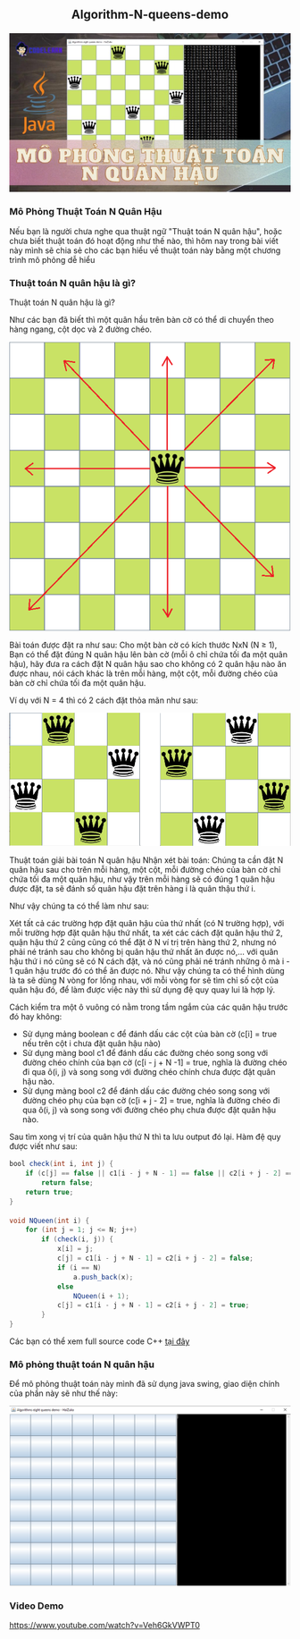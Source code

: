 ## <p align="center"> Algorithm-N-queens-demo </p>

<p align="center"> <img src="https://github.com/zukahai/Algorithm-N-queens-demo/blob/master/Blog/1.jpg" alt="Tieude" /> </p>

### Mô Phỏng Thuật Toán N Quân Hậu
Nếu bạn là người chưa nghe qua thuật ngữ "Thuật toán N quân hậu", hoặc chưa biết thuật toán đó hoạt động như thế nào, thì hôm nay trong bài viết này mình sẽ chia sẻ cho các bạn hiểu về thuật toán này bằng một chương trình mô phỏng dễ hiểu

### Thuật toán N quân hậu là gì?
Thuật toán N quân hậu là gì?

Như các bạn đã biết thì một quân hầu trên bàn cờ có thể di chuyển theo hàng ngang, cột dọc và 2 đường chéo.
<p align="center"> <img src="https://github.com/zukahai/Algorithm-N-queens-demo/blob/master/Blog/2.png" alt="blogimage" /> </p>

Bài toán được đặt ra như sau: Cho một bàn cờ có kích thước NxN (N ≥ 1), Bạn có thể đặt đúng N quân hậu lên bàn cờ (mỗi ô chỉ chứa tối đa một quân hậu), hãy đưa ra cách đặt N quân hậu sao cho không có 2 quân hậu nào ăn được nhau, nói cách khác là trên mỗi hàng, một cột, mỗi đường chéo của bàn cờ chỉ chứa tối đa một quân hậu.

Ví dụ với N = 4 thì có 2 cách đặt thỏa mãn như sau:
<p align="center"> <img src="https://github.com/zukahai/Algorithm-N-queens-demo/blob/master/Blog/3.png" alt="blogimage" /> </p>
Thuật toán giải bài toán N quân hậu
Nhận xét bài toán: Chúng ta cần đặt N quân hậu sau cho trên mỗi hàng, một cột, mỗi đường chéo của bàn cờ chỉ chứa tối đa một quân hậu, như vậy trên mỗi hàng sẽ có đúng 1 quân hậu được đặt, ta sẽ đánh số quân hậu đặt trên hàng i là quân thậu thứ i.

Như vậy chúng ta có thể làm như sau:

Xét tất cả các trường hợp đặt quân hậu của thứ nhất (có N trường hợp), với mỗi trường hợp đặt quân hậu thứ nhất, ta xét các cách đặt quân hậu thứ 2, quận hậu thứ 2 cũng cũng có thể đặt ở N ví trị trên hàng thứ 2, nhưng nó phải né tránh sau cho không bị quân hậu thứ nhất ăn được nó,... với quân hậu thứ i nó cũng sẽ có N cách đặt, và nó cũng phải né tránh những ô mà i - 1 quân hậu trước đó có thể ăn được nó. Như vậy chúng ta có thể hình dùng là ta sẽ dùng N vòng for lồng nhau, với mỗi vòng for sẽ tìm chỉ số cột của quân hậu đó, để làm được việc này thì sử dụng đệ quy quay lui là hợp lý.

Cách kiểm tra một ô vuông có nằm trong tầm ngắm của các quân hậu trước đó hay không:
- Sử dụng mảng boolean c để đánh dấu các cột của bàn cờ (c[i] = true nếu trên cột i chưa đặt quân hậu nào)
- Sử dụng màng bool c1 để đánh dấu các đường chéo song song với đường chéo chính của bạn cờ (c[i - j + N -1] = true, nghĩa là đường chéo đi qua ô(i, j) và song song với đường chéo chính chưa được đặt quân hậu nào.
- Sử dụng màng bool c2 để đánh dấu các đường chéo song song với đường chéo phụ của bạn cờ (c[i + j - 2] = true, nghĩa là đường chéo đi qua ô(i, j) và song song với đường chéo phụ chưa được đặt quân hậu nào.

Sau tìm xong vị trí của quân hậu thứ N thì ta lưu output đó lại.
Hàm đệ quy được viết như sau:
```Java
bool check(int i, int j) {
    if (c[j] == false || c1[i - j + N - 1] == false || c2[i + j - 2] ==  false)
        return false;
    return true;
}

void NQueen(int i) {
    for (int j = 1; j <= N; j++)
        if (check(i, j)) {
            x[i] = j;
            c[j] = c1[i - j + N - 1] = c2[i + j - 2] = false;
            if (i == N)
                a.push_back(x);
            else
                NQueen(i + 1);
            c[j] = c1[i - j + N - 1] = c2[i + j - 2] = true;
        }
}
```
Các bạn có thể xem full source code C++ [tại đây]("https://github.com/zukahai/Algorithm-N-queens-demo/blob/master/NQueen.cpp")

### Mô phỏng thuật toán N quân hậu
Để mô phỏng thuật toán này mình đã sử dụng java swing, giao diện chính của phần này sẽ như thế này:
<p align="center"> <img src="https://github.com/zukahai/Algorithm-N-queens-demo/blob/master/Blog/4.png" alt="blogimage" /> </p>

### Video Demo
https://www.youtube.com/watch?v=Veh6GkVWPT0

